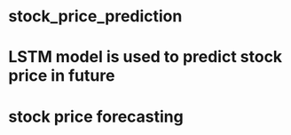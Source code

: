 # stock_price_prediction
# LSTM model is used to predict stock price in future 
# stock price forecasting
